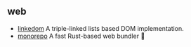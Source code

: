 ## web

- [linkedom](https://github.com/WebReflection/linkedom) A triple-linked lists based DOM implementation.
- [monorepo](https://github.com/web-infra-dev/rspack) A fast Rust-based web bundler 🦀️